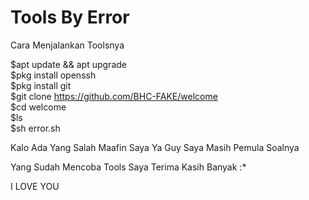 # Tools By Error

Cara Menjalankan Toolsnya

$apt update && apt upgrade<br>
$pkg install openssh<br>
$pkg install git<br>
$git clone https://github.com/BHC-FAKE/welcome<br>
$cd welcome<br>
$ls<br>
$sh error.sh<br>


Kalo Ada Yang Salah Maafin Saya Ya Guy
Saya Masih Pemula Soalnya

Yang Sudah Mencoba Tools Saya Terima Kasih Banyak :*


 I LOVE YOU 
